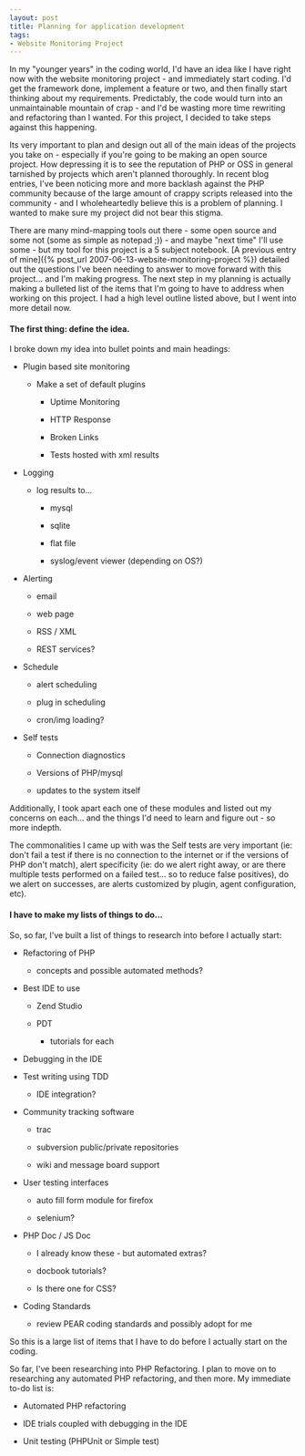 ```yaml
---
layout: post
title: Planning for application development
tags:
- Website Monitoring Project
---
```


In my "younger years" in the coding world, I'd have an idea like I have right now with the website monitoring project - and immediately start coding.  I'd get the framework done, implement a feature or two, and then finally start thinking about my requirements.  Predictably, the code would turn into an unmaintainable mountain of crap - and I'd be wasting more time rewriting and refactoring than I wanted.  For this project, I decided to take steps against this happening.

Its very important to plan and design out all of the main ideas of the projects you take on - especially if you're going to be making an open source project.  How depressing it is to see the reputation of PHP or OSS in general tarnished by projects which aren't planned thoroughly.  In recent blog entries, I've been noticing more and more backlash against the PHP community because of the large amount of crappy scripts released into the community - and I wholeheartedly believe this is a problem of planning.  I wanted to make sure my project did not bear this stigma.

There are many mind-mapping tools out there - some open source and some not (some as simple as notepad ;)) - and maybe "next time" I'll use some - but my tool for this project is a 5 subject notebook.  [A previous entry of mine]({% post_url 2007-06-13-website-monitoring-project %}) detailed out the questions I've been needing to answer to move forward with this project...  and I'm making progress.  The next step in my planning is actually making a bulleted list of the items that I'm going to have to address when working on this project.  I had a high level outline listed above, but I went into more detail now.

#### The first thing: define the idea.

I broke down my idea into bullet points and main headings:

	
  * Plugin based site monitoring

	
    * Make a set of default plugins

	
      * Uptime Monitoring

	
      * HTTP Response

	
      * Broken Links

	
      * Tests hosted with xml results



	
  * Logging

	
    * log results to...

	
      * mysql

	
      * sqlite

	
      * flat file

	
      * syslog/event viewer (depending on OS?)




	
  * Alerting

	
    * email

	
    * web page

	
    * RSS / XML

	
    * REST services?



	
  * Schedule

	
    * alert scheduling

	
    * plug in scheduling

	
    * cron/img loading?



	
  * Self tests

	
    * Connection diagnostics

	
    * Versions of PHP/mysql

	
    * updates to the system itself



Additionally, I took apart each one of these modules and listed out my concerns on each... and the things I'd need to learn and figure out - so more indepth.

The commonalities I came up with was the Self tests are very important (ie: don't fail a test if there is no connection to the internet or if the versions of PHP don't match), alert specificity (ie: do we alert right away, or are there multiple tests performed on a failed test... so to reduce false positives), do we alert on successes, are alerts customized by plugin, agent configuration, etc).

#### I have to make my lists of things to do...

So, so far, I've built a list of things to research into before I actually start:

	
  * Refactoring of PHP

	
    * concepts and possible automated methods?


	
  * Best IDE to use

	
    * Zend Studio

	
    * PDT

	
      * tutorials for each



	
  * Debugging in the IDE

	
  * Test writing using TDD

	
    * IDE integration?


	
  * Community tracking software

	
    * trac

	
    * subversion public/private repositories

	
    * wiki and message board support


	
  * User testing interfaces

	
    * auto fill form module for firefox

	
    * selenium?


	
  * PHP Doc / JS Doc

	
    * I already know these - but automated extras?

	
    * docbook tutorials?

	
    * Is there one for CSS?


	
  * Coding Standards

	
    * review PEAR coding standards and possibly adopt for me



So this is a large list of items that I have to do before I actually start on the coding.

So far, I've been researching into PHP Refactoring.  I plan to move on to researching any automated PHP refactoring, and then more.  My immediate to-do list is:

	
  * Automated PHP refactoring

	
  * IDE trials coupled with debugging in the IDE

	
  * Unit testing (PHPUnit or Simple test)


